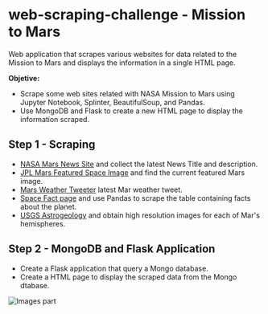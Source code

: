 # web-scraping-challenge - Mission to Mars
Web application that scrapes various websites for data related to the Mission to Mars and displays the information in a single HTML page.

**Objetive:** 
 - Scrape some web sites related with NASA Mission to Mars using Jupyter Notebook, Splinter, BeautifulSoup, and Pandas.
 - Use MongoDB and Flask to create a new HTML page to display the information scraped.

## Step 1 - Scraping
- [NASA Mars News Site](https://mars.nasa.gov/news/) and collect the latest News Title and description.
- [JPL Mars Featured Space Image](https://www.jpl.nasa.gov/images?search=&category=Mars) and find the current featured Mars image.
- [Mars Weather Tweeter](https://twitter.com/marswxreport?lang=en) latest Mar weather tweet.
- [Space Fact page](https://space-facts.com/mars/) and use Pandas to scrape the table containing facts about the planet.
- [USGS Astrogeology](https://astrogeology.usgs.gov/search/results?q=hemisphere+enhanced&k1=target&v1=Mars) and obtain high resolution images for each of Mar's hemispheres.

## Step 2 - MongoDB and Flask Application
- Create a Flask application that query a Mongo database.
- Create a HTML page to display the scraped data from the Mongo dtabase.

![Images part](https://github.com/Alex8ab/web-scraping-challenge/tree/main/Missions_to_Mars/Mission_to_Mars_Web_Images.png?raw=true)
